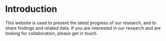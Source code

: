 # Introduction

This website is used to present the latest progress of our research, and to share findings and related data. If you are interested in our research and are looking for collaboration, please get in touch.

```{tableofcontents}
```
